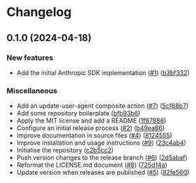 # Changelog

## 0.1.0 (2024-04-18)


### New features

* Add the initial Anthropic SDK implementation ([#1](https://github.com/unfunco/anthropic-sdk-go/issues/1)) ([b3bf332](https://github.com/unfunco/anthropic-sdk-go/commit/b3bf332e64d75e8485b26a6ecc609a497f183cbd))


### Miscellaneous

* Add an update-user-agent composite action ([#7](https://github.com/unfunco/anthropic-sdk-go/issues/7)) ([5cf68b7](https://github.com/unfunco/anthropic-sdk-go/commit/5cf68b7f966da669477f3d2412a10d189489de3f))
* Add some repository boilerplate ([bfb93b6](https://github.com/unfunco/anthropic-sdk-go/commit/bfb93b6023bb9369ef42fc1fc2d28172b9a35d2c))
* Apply the MIT license and add a README ([1f87886](https://github.com/unfunco/anthropic-sdk-go/commit/1f87886531a5c17a06c60a646ea0771872144686))
* Configure an initial release process ([#2](https://github.com/unfunco/anthropic-sdk-go/issues/2)) ([b49ea86](https://github.com/unfunco/anthropic-sdk-go/commit/b49ea8602d1ca2c033a761cf7ad2ca20bc26fe7d))
* Improve documentation in source files ([#4](https://github.com/unfunco/anthropic-sdk-go/issues/4)) ([8124555](https://github.com/unfunco/anthropic-sdk-go/commit/8124555f31e647f6de0d4a236b27dfb9324970a5))
* Improve installation and usage instructions ([#9](https://github.com/unfunco/anthropic-sdk-go/issues/9)) ([23c4ab4](https://github.com/unfunco/anthropic-sdk-go/commit/23c4ab4f32c3347f062944270f85c580813ea66c))
* Initialise the repository ([c2b5cc2](https://github.com/unfunco/anthropic-sdk-go/commit/c2b5cc271f4deec7c6f5671a467130be96754b8a))
* Push version changes to the release branch ([#6](https://github.com/unfunco/anthropic-sdk-go/issues/6)) ([2d5abaf](https://github.com/unfunco/anthropic-sdk-go/commit/2d5abaf1b589609c2325cc767f51015c0eb78fc5))
* Reformat the LICENSE.md document ([#8](https://github.com/unfunco/anthropic-sdk-go/issues/8)) ([725d14a](https://github.com/unfunco/anthropic-sdk-go/commit/725d14ac813b34225a5e282280d0f3d2736c6c8a))
* Update version when releases are published ([#5](https://github.com/unfunco/anthropic-sdk-go/issues/5)) ([82fe560](https://github.com/unfunco/anthropic-sdk-go/commit/82fe56045cb9fd2e09891a523d92dbcf5bc5d9a9))
